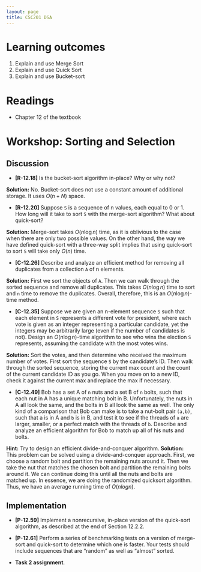 ```yaml
---
layout: page
title: CSC201 DSA
---
```


# Learning outcomes
1.   Explain and use Merge Sort
2.   Explain and use Quick Sort
3.   Explain and use Bucket-sort



# Readings

*   Chapter 12 of the textbook



# Workshop: Sorting and Selection



## Discussion

*   **[R-12.18]** Is the bucket-sort algorithm in-place? Why or why not?

**Solution:** No. Bucket-sort does not use a constant amount of additional storage. It uses $O(n+N)$ space.



*   **[R-12.20]** Suppose `S` is a sequence of n values, each equal to 0 or 1. How long will it take to sort `S` with the merge-sort algorithm? What about quick-sort?

**Solution:** Merge-sort takes $O(n\log n)$ time, as it is oblivious to the case when there are only two possible values. On the other hand, the way we have defined quick-sort with a three-way split implies that using quick-sort to sort `S` will take only $O(n)$ time.



*   **[C-12.26]** Describe and analyze an efficient method for removing all duplicates from a collection `A` of n elements.

**Solution:** First we sort the objects of `A`. Then we can walk through the sorted sequence and remove all duplicates. This takes $O(n\log n)$ time to sort and `n` time to remove the duplicates. Overall, therefore, this is an $O(n\log n)$-time method.



*   **[C-12.35]** Suppose we are given an n-element sequence `S` such that each element in `S` represents a different vote for president, where each vote is given as an integer representing a particular candidate, yet the integers may be arbitrarily large (even if the number of candidates is not). Design an $O(n\log n)$-time algorithm to see who wins the election `S` represents, assuming the candidate with the most votes wins.

**Solution:** Sort the votes, and then determine who received the maximum number of votes. First sort the sequence `S` by the candidate’s ID. Then walk through the sorted sequence, storing the current max count and the count of the current candidate ID as you go. When you move on to a new ID, check it against the current max and replace the max if necessary.



*   **[C-12.49]** Bob has a set A of `n` nuts and a set B of `n` bolts, such that each nut in A has a unique matching bolt in B. Unfortunately, the nuts in A all look the same, and the bolts in B all look the same as well. The only kind of a comparison that Bob can make is to take a nut-bolt pair `(a,b)`, such that a is in A and `b` is in B, and test it to see if the threads of `a` are larger, smaller, or a perfect match with the threads of `b`. Describe and analyze an efficient algorithm for Bob to match up all of his nuts and bolts.

**Hint:** Try to design an efficient divide-and-conquer algorithm.
**Solution:** This problem can be solved using a divide-and-conquer approach. First, we choose a random bolt and partition the remaining nuts around it. Then we take the nut that matches the chosen bolt and partition the remaining bolts around it. We can continue doing this until all the nuts and bolts are matched up. In essence, we are doing the randomized quicksort algorithm. Thus, we have an average running time of $O(nlog n)$.



## Implementation

* **[P-12.59]** Implement a nonrecursive, in-place version of the quick-sort algorithm, as described at the end of Section 12.2.2.



* **[P-12.61]** Perform a series of benchmarking tests on a version of merge-sort and quick-sort to determine which one is faster. Your tests should include sequences that are “random” as well as “almost” sorted.



*   **Task 2 assignment**.

